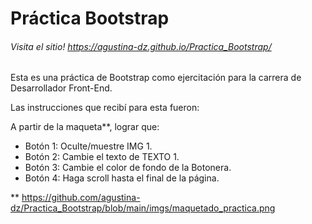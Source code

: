 # Práctica Bootstrap
###### *Visita el sitio! https://agustina-dz.github.io/Practica_Bootstrap/*
Esta es una práctica de Bootstrap como ejercitación para la carrera de Desarrollador Front-End.

Las instrucciones que recibí para esta fueron:

A partir de la maqueta**, lograr que:
  - Botón 1: Oculte/muestre IMG 1.
  - Botón 2: Cambie el texto de TEXTO 1.
  - Botón 3: Cambie el color de fondo de la Botonera.
  - Botón 4: Haga scroll hasta el final de la página.
  
 ** https://github.com/agustina-dz/Practica_Bootstrap/blob/main/imgs/maquetado_practica.png
